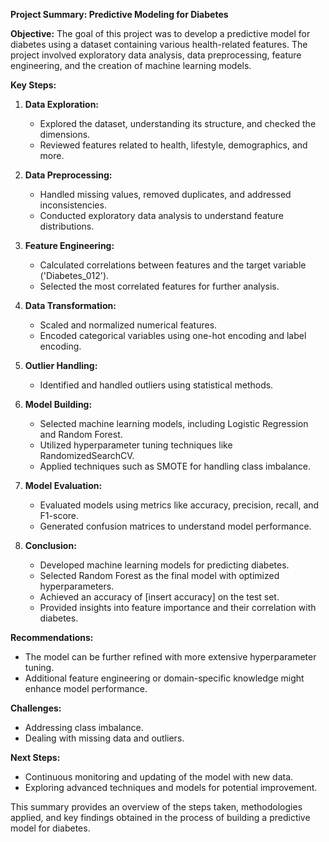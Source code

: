 **Project Summary: Predictive Modeling for Diabetes**

**Objective:**
The goal of this project was to develop a predictive model for diabetes using a dataset containing various health-related features. The project involved exploratory data analysis, data preprocessing, feature engineering, and the creation of machine learning models.

**Key Steps:**

1. **Data Exploration:**
   - Explored the dataset, understanding its structure, and checked the dimensions.
   - Reviewed features related to health, lifestyle, demographics, and more.

2. **Data Preprocessing:**
   - Handled missing values, removed duplicates, and addressed inconsistencies.
   - Conducted exploratory data analysis to understand feature distributions.

3. **Feature Engineering:**
   - Calculated correlations between features and the target variable ('Diabetes_012').
   - Selected the most correlated features for further analysis.

4. **Data Transformation:**
   - Scaled and normalized numerical features.
   - Encoded categorical variables using one-hot encoding and label encoding.

5. **Outlier Handling:**
   - Identified and handled outliers using statistical methods.

6. **Model Building:**
   - Selected machine learning models, including Logistic Regression and Random Forest.
   - Utilized hyperparameter tuning techniques like RandomizedSearchCV.
   - Applied techniques such as SMOTE for handling class imbalance.

7. **Model Evaluation:**
   - Evaluated models using metrics like accuracy, precision, recall, and F1-score.
   - Generated confusion matrices to understand model performance.

8. **Conclusion:**
   - Developed machine learning models for predicting diabetes.
   - Selected Random Forest as the final model with optimized hyperparameters.
   - Achieved an accuracy of [insert accuracy] on the test set.
   - Provided insights into feature importance and their correlation with diabetes.

**Recommendations:**
   - The model can be further refined with more extensive hyperparameter tuning.
   - Additional feature engineering or domain-specific knowledge might enhance model performance.

**Challenges:**
   - Addressing class imbalance.
   - Dealing with missing data and outliers.

**Next Steps:**
   - Continuous monitoring and updating of the model with new data.
   - Exploring advanced techniques and models for potential improvement.

This summary provides an overview of the steps taken, methodologies applied, and key findings obtained in the process of building a predictive model for diabetes.
